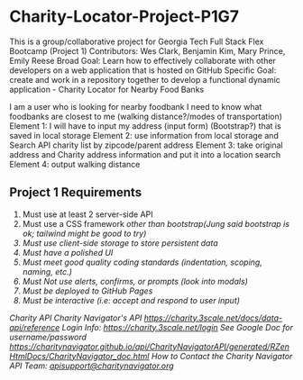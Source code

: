 # Charity-Locator-Project-P1G7

This is a group/collaborative project for Georgia Tech Full Stack Flex Bootcamp (Project 1)
Contributors: Wes Clark, Benjamin Kim, Mary Prince, Emily Reese
Broad Goal: Learn how to effectively collaborate with other developers on a web application that is hosted on GitHub
Specific Goal: create and work in a repository together to develop a functional dynamic application - Charity Locator for Nearby Food Banks

I am a user who is looking for nearby foodbank
I need to know what foodbanks are closest to me  (walking distance?/modes of transportation)
Element 1: I will have to input my address (input form) (Bootstrap?) that is saved in local storage
Element 2: use information from local storage and Search API charity list by zipcode/parent address
Element 3: take original address and Charity address information and put it into a location search
Element 4: output walking distance 

## Project 1 Requirements
1. Must use at least 2 server-side API
2. Must use a CSS framework <i>other than bootstrap<i>(Jung said bootstrap is ok; tailwind might be good to try)
3. Must use client-side storage to store persistent data
4. Must have a polished UI
5. Must meet good quality coding standards (indentation, scoping, naming, etc.)
6. Must Not use alerts, confirms, or prompts (look into <i>modals</i>)
7. Must be deployed to GitHub Pages
8. Must be interactive (i.e: accept and respond to user input)



Charity API
Charity Navigator's API
https://charity.3scale.net/docs/data-api/reference
Login Info: https://charity.3scale.net/login
See Google Doc for username/password
https://charitynavigator.github.io/api/CharityNavigatorAPI/generated/RZenHtmlDocs/CharityNavigator_doc.html
How to Contact the Charity Navigator API Team: apisupport@charitynavigator.org
		

